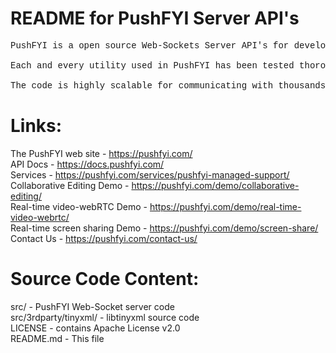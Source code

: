 
README for PushFYI Server API's
===============================
<pre style='font-family: "SFMono-Regular",Consolas,"Liberation Mono",Menlo,Courier,monospace;'>PushFYI is a open source Web-Sockets Server API's for developing real time collaboration applications like Google Docs, etc. It can be compiled and run on Linux flavors, currently tested on Ubuntu OS. It can communicate with multiple client side languages like Javascript, iOS and Android and also supports communicating with multiple server side languages like Java, PHP, C#, etc.<br>
Each and every utility used in PushFYI has been tested thoroughly and it has been licensed under Apache license v2.0. <br>
The code is highly scalable for communicating with thousands of clients. It leverages async IO mechanism, namely epoll which is specifically available for Linux variants only from kernel 2.6 onwards.
</pre>

Links:
======

The PushFYI web site		- https://pushfyi.com/ <br>
API Docs			- https://docs.pushfyi.com/<br>
Services			- https://pushfyi.com/services/pushfyi-managed-support/<br>
Collaborative Editing Demo	- https://pushfyi.com/demo/collaborative-editing/<br>
Real-time video-webRTC Demo	- https://pushfyi.com/demo/real-time-video-webrtc/<br>
Real-time screen sharing Demo	- https://pushfyi.com/demo/screen-share/<br>
Contact Us			- https://pushfyi.com/contact-us/

Source Code Content:
====================

src/ 			 	- PushFYI Web-Socket server code<br>
src/3rdparty/tinyxml/		- libtinyxml source code <br>
LICENSE				- contains Apache License v2.0<br>
README.md			- This file

